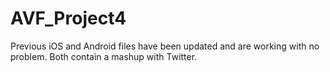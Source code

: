 AVF_Project4
============

Previous iOS and Android files have been updated and are working with no problem.
Both contain a mashup with Twitter.